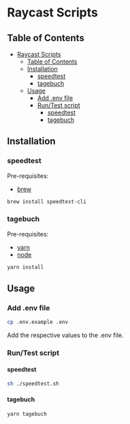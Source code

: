 # Raycast Scripts

## Table of Contents

- [Raycast Scripts](#raycast-scripts)
  - [Table of Contents](#table-of-contents)
  - [Installation](#installation)
    - [speedtest](#speedtest)
    - [tagebuch](#tagebuch)
  - [Usage](#usage)
    - [Add .env file](#add-env-file)
    - [Run/Test script](#runtest-script)
      - [speedtest](#speedtest-1)
      - [tagebuch](#tagebuch-1)

## Installation

### speedtest

Pre-requisites:

- [brew](https://brew.sh/)

```bash
brew install speedtest-cli
```

### tagebuch

Pre-requisites:

- [yarn](https://classic.yarnpkg.com/en/docs/install/#mac-stable)
- [node](https://nodejs.org/en/download/)

```bash
yarn install
```

## Usage

### Add .env file

```bash
cp .env.example .env
```

Add the respective values to the .env file.

### Run/Test script

#### speedtest

```bash
sh ./speedtest.sh
```

#### tagebuch

```bash
yarn tagebuch
```
